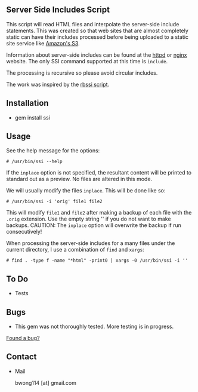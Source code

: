 ## Server Side Includes Script

This script will read HTML files and interpolate the server-side include
statements.  This was created so that web sites that are almost completely
static can have their includes processed before being uploaded to a static site
service like [Amazon's S3](http://aws.amazon.com/s3/).

Information about server-side includes can be found at the
[httpd](http://httpd.apache.org/docs/2.2/howto/ssi.html) or
[nginx](http://wiki.nginx.org/HttpSsiModule) website. The only SSI command
supported at this time is `include`.

The processing is recursive so please avoid circular includes.

The work was inspired by the [rbssi script](https://github.com/taf2/rbssi).

## Installation

* gem install ssi

## Usage

See the help message for the options:

    # /usr/bin/ssi --help

If the `inplace` option is not specified, the resultant content will be printed
to standard out as a preview. No files are altered in this mode.

We will usually modify the files `inplace`. This will be done like so:

    # /usr/bin/ssi -i 'orig' file1 file2

This will modify `file1` and `file2` after making a backup of each file with
the `.orig` extension. Use the empty string '' if you do not want to make
backups. CAUTION: The `inplace` option will overwrite the backup if run
consecutively!

When processing the server-side includes for a many files under the current
directory, I use a combination of `find` and `xargs`:

    # find . -type f -name "*html" -print0 | xargs -0 /usr/bin/ssi -i ''

## To Do

* Tests

## Bugs

* This gem was not thoroughly tested. More testing is in progress.

[Found a bug?](http://github.com/bwong114/ssi/issues)

## Contact

* Mail

  bwong114 [at] gmail.com

